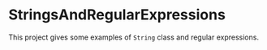 # StringsAndRegularExpressions
This project gives some examples of `String` class and regular expressions.
